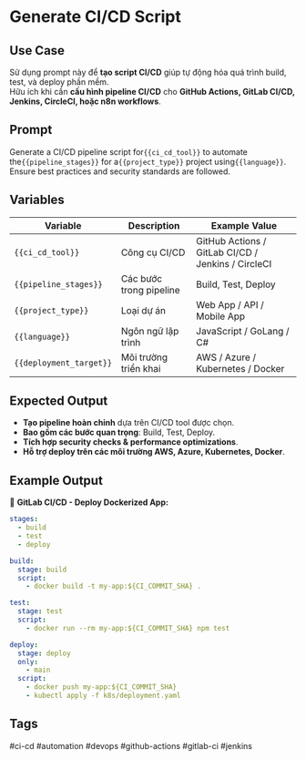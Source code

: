 # Generate CI/CD Script  

## **Use Case**  
Sử dụng prompt này để **tạo script CI/CD** giúp tự động hóa quá trình build, test, và deploy phần mềm.  
Hữu ích khi cần **cấu hình pipeline CI/CD** cho **GitHub Actions, GitLab CI/CD, Jenkins, CircleCI, hoặc n8n workflows**.  

## **Prompt**  
Generate a CI/CD pipeline script for`{{ci_cd_tool}}` to automate
the`{{pipeline_stages}}` for a`{{project_type}}` project using`{{language}}`.
Ensure best practices and security standards are followed.

## **Variables**  
| Variable | Description | Example Value |
|----------|------------|--------------|
| `{{ci_cd_tool}}` | Công cụ CI/CD | GitHub Actions / GitLab CI/CD / Jenkins / CircleCI |
| `{{pipeline_stages}}` | Các bước trong pipeline | Build, Test, Deploy |
| `{{project_type}}` | Loại dự án | Web App / API / Mobile App |
| `{{language}}` | Ngôn ngữ lập trình | JavaScript / GoLang / C# |
| `{{deployment_target}}` | Môi trường triển khai | AWS / Azure / Kubernetes / Docker |

## **Expected Output**  
- **Tạo pipeline hoàn chỉnh** dựa trên CI/CD tool được chọn.  
- **Bao gồm các bước quan trọng**: Build, Test, Deploy.  
- **Tích hợp security checks & performance optimizations**.  
- **Hỗ trợ deploy trên các môi trường AWS, Azure, Kubernetes, Docker**.  

## **Example Output**  

📌 **GitLab CI/CD - Deploy Dockerized App:**  
```yaml
stages:
  - build
  - test
  - deploy

build:
  stage: build
  script:
    - docker build -t my-app:${CI_COMMIT_SHA} .

test:
  stage: test
  script:
    - docker run --rm my-app:${CI_COMMIT_SHA} npm test

deploy:
  stage: deploy
  only:
    - main
  script:
    - docker push my-app:${CI_COMMIT_SHA}
    - kubectl apply -f k8s/deployment.yaml
```

## **Tags**
#ci-cd #automation #devops #github-actions #gitlab-ci #jenkins